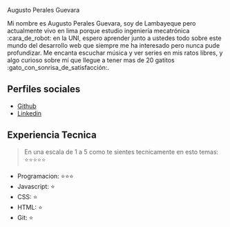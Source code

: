 Augusto Perales Guevara

Mi nombre es Augusto Perales Guevara, soy de Lambayeque pero actualmente vivo en lima porque estudio ingeniería mecatrónica :cara_de_robot: en la UNI, espero aprender junto a ustedes todo sobre este mundo del desarrollo web que siempre me ha interesado pero nunca pude profundizar. Me encanta escuchar música y ver series en mis ratos libres, y algo curioso sobre mí que llegue a tener mas de 20 gatitos :gato_con_sonrisa_de_satisfacción:.

## Perfiles sociales

- [Github](https://github.com/AEperalesguevara)
- [Linkedin](https://www.linkedin.com/augpg)

## Experiencia Tecnica

> En una escala de 1 a 5 como te sientes tecnicamente en esto temas: ⭐️⭐️⭐️⭐️⭐️

- Programacion: ⭐️⭐️⭐️
- Javascript: ⭐️
- CSS: ⭐️
- HTML: ⭐️
- Git: ⭐️
